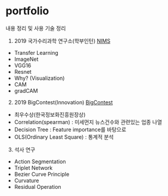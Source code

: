 # portfolio
내용 정리 및 사용 기술 정리

1. 2019 국가수리과학 연구소(학부인턴)
[NIMS](https://github.com/SM-Jang/portfolio/blob/main/NIMS)
- Transfer Learning
 - ImageNet
 - VGG16
 - Resnet
- Why? (Visualization)
 - CAM
 - gradCAM

2. 2019 BigContest(Innovation)
[BigContest](https://github.com/SM-Jang/portfolio/blob/main/BigContest)
- 최우수상(한국정보화진흥원장상)
- Correlation(spearman)
: 미세먼지 뉴스건수와 관련있는 업종 나열
- Decision Tree
: Feature importance를 바탕으로 
- OLS(Ordinary Least Square)
: 통계적 분석

3. 석사 연구
- Action Segmentation
 - Triplet Network
 - Bezier Curve Principle
 - Curvature
 - Residual Operation
